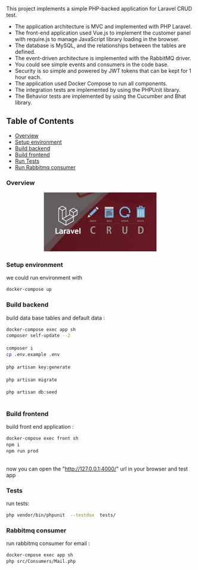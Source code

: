 This project implements a simple PHP-backed application for Laravel CRUD test. 

* The application architecture is MVC and implemented with PHP Laravel.
* The front-end application used Vue.js to implement the customer panel with require.js to manage JavaScript library loading in the browser.
* The database is MySQL, and the relationships between the tables are defined.
* The event-driven architecture is implemented with the RabbitMQ driver.
* You could see simple events and consumers in the code base.
* Security is so simple and powered by JWT tokens that can be kept for 1 hour each.
* The application used Docker Compose to run all components. 
* The integration tests are implemented by using the PHPUnit library. 
* The Behavior tests are implemented by using the Cucumber and Bhat library. 

## Table of Contents
- [Overview](#overview)
- [Setup environment](#setup-environment)
- [Build backend](#build-backend)
- [Build frontend](#build-frontend)
- [Run Tests](#tests)
- [Run Rabbitmq consumer](#rabbitmq-consumer)

### Overview
<p align="center"><img src="doc/overview.jpg" width="60%"/></p>

### Setup environment

we could run environment with 
	
```sh
docker-compose up
``` 

### Build backend
build data base tables and default data : 

```sh
docker-compose exec app sh 
composer self-update --2

composer i
cp .env.example .env

php artisan key:generate

php artisan migrate

php artisan db:seed
 
```


### Build frontend
build front end application  : 

```sh
docker-cmpose exec front sh 
npm i
npm run prod
 
```

now you can open the "http://127.0.0.1:4000/" url in your browser and test app

### Tests
run tests: 

```sh
php vendor/bin/phpunit  --testdox  tests/ 
```

### Rabbitmq consumer

run rabbitmq consumer for email : 
```sh
docker-cmpose exec app sh 
php src/Consumers/Mail.php
 
```

